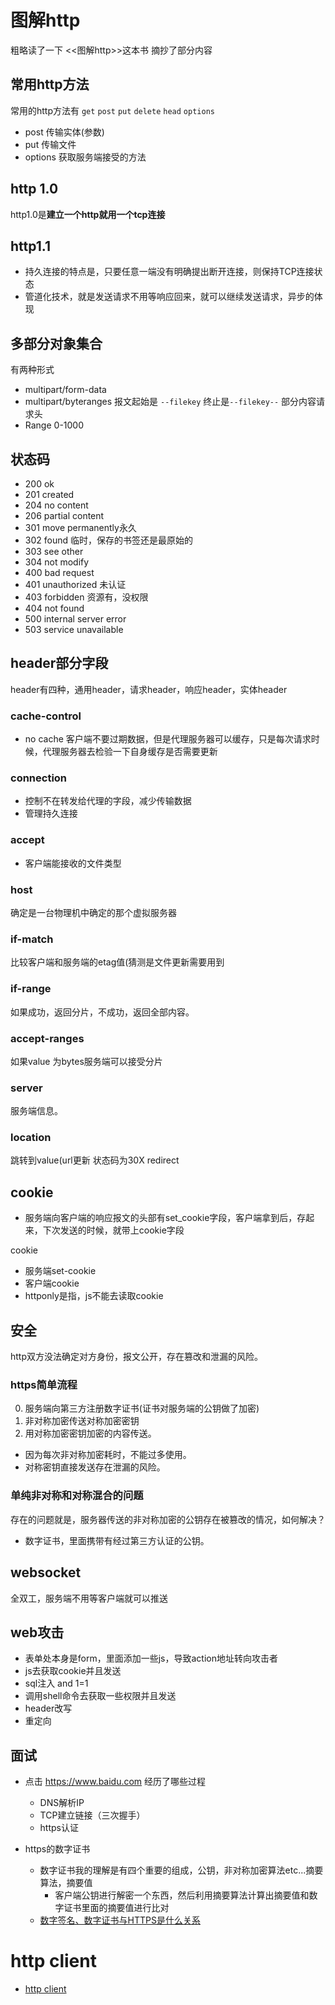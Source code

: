 # 图解http
粗略读了一下 <<图解http>>这本书  摘抄了部分内容

## 常用http方法
常用的http方法有 `get` `post` `put` `delete` `head` `options`
 - post 传输实体(参数)
 - put 传输文件
 - options 获取服务端接受的方法

## http 1.0

http1.0是**建立一个http就用一个tcp连接**

## http1.1

 - 持久连接的特点是，只要任意一端没有明确提出断开连接，则保持TCP连接状态
 - 管道化技术，就是发送请求不用等响应回来，就可以继续发送请求，异步的体现

## 多部分对象集合
有两种形式
 - multipart/form-data
 - multipart/byteranges
报文起始是 `--filekey`  终止是`--filekey--`
部分内容请求头
 - Range 0-1000

## 状态码

- 200  ok
- 201  created
- 204  no content
- 206  partial content
- 301  move permanently永久
- 302  found 临时，保存的书签还是最原始的
- 303  see other
- 304  not modify 
- 400  bad request
- 401  unauthorized 未认证
- 403  forbidden 资源有，没权限
- 404  not found
- 500  internal server error
- 503  service unavailable

## header部分字段

header有四种，通用header，请求header，响应header，实体header

### cache-control 
 - no cache 客户端不要过期数据，但是代理服务器可以缓存，只是每次请求时候，代理服务器去检验一下自身缓存是否需要更新

### connection
 - 控制不在转发给代理的字段，减少传输数据
 - 管理持久连接

### accept
- 客户端能接收的文件类型

### host
确定是一台物理机中确定的那个虚拟服务器

### if-match
比较客户端和服务端的etag值(猜测是文件更新需要用到

### if-range
如果成功，返回分片，不成功，返回全部内容。

### accept-ranges
如果value 为bytes服务端可以接受分片

### server
服务端信息。

### location
跳转到value(url更新 状态码为30X redirect

## cookie
 - 服务端向客户端的响应报文的头部有set_cookie字段，客户端拿到后，存起来，下次发送的时候，就带上cookie字段

cookie 
 - 服务端set-cookie
 - 客户端cookie
 - httponly是指，js不能去读取cookie


## 安全
http双方没法确定对方身份，报文公开，存在篡改和泄漏的风险。

### https简单流程
 0. 服务端向第三方注册数字证书(证书对服务端的公钥做了加密)
 1. 非对称加密传送对称加密密钥
 2. 用对称加密密钥加密的内容传送。
 - 因为每次非对称加密耗时，不能过多使用。
 - 对称密钥直接发送存在泄漏的风险。

### 单纯非对称和对称混合的问题
存在的问题就是，服务器传送的非对称加密的公钥存在被篡改的情况，如何解决？
- 数字证书，里面携带有经过第三方认证的公钥。


## websocket
全双工，服务端不用等客户端就可以推送


## web攻击

 - 表单处本身是form，里面添加一些js，导致action地址转向攻击者
 - js去获取cookie并且发送
 - sql注入 and 1=1
 - 调用shell命令去获取一些权限并且发送
 - header改写
 - 重定向

## 面试
- 点击 https://www.baidu.com 经历了哪些过程
    - DNS解析IP
    - TCP建立链接（三次握手）
    - https认证

- https的数字证书
    - 数字证书我的理解是有四个重要的组成，公钥，非对称加密算法etc...摘要算法，摘要值
        * 客户端公钥进行解密一个东西，然后利用摘要算法计算出摘要值和数字证书里面的摘要值进行比对
    - [数字签名、数字证书与HTTPS是什么关系](https://www.zhihu.com/question/52493697/answer/130903797)
# http client

- [http client](https://blog.csdn.net/yi_master/article/details/80595372)
